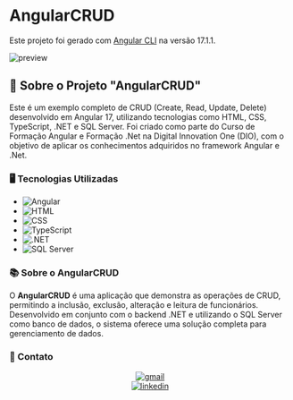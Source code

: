 # AngularCRUD 

Este projeto foi gerado com [Angular CLI](https://github.com/angular/angular-cli) na versão 17.1.1.

![preview](./.github/Exemplos_Angular.gif)

## 🚀 Sobre o Projeto "AngularCRUD"

Este é um exemplo completo de CRUD (Create, Read, Update, Delete) desenvolvido em Angular 17, utilizando tecnologias como HTML, CSS, TypeScript, .NET e SQL Server. Foi criado como parte do Curso de Formação Angular e Formação .Net na Digital Innovation One (DIO), com o objetivo de aplicar os conhecimentos adquiridos no framework Angular e .Net.

### 🖥️ Tecnologias Utilizadas

- ![Angular](https://img.shields.io/badge/Angular-%23DD0031.svg?style=for-the-badge&logo=angular&logoColor=white)
- ![HTML](https://img.shields.io/badge/HTML-%23E34F26.svg?style=for-the-badge&logo=html5&logoColor=white) 
- ![CSS](https://img.shields.io/badge/CSS-%231572B6.svg?style=for-the-badge&logo=css3&logoColor=white) 
- ![TypeScript](https://img.shields.io/badge/TypeScript-%23778BFF.svg?style=for-the-badge&logo=typescript&logoColor=white) 
- ![.NET](https://img.shields.io/badge/.NET-%235C2D91.svg?style=for-the-badge&logo=.net&logoColor=white)
- ![SQL Server](https://img.shields.io/badge/SQL_Server-%23CC2927.svg?style=for-the-badge&logo=microsoft-sql-server&logoColor=white)

### 📚 Sobre o AngularCRUD

O **AngularCRUD** é uma aplicação que demonstra as operações de CRUD, permitindo a inclusão, exclusão, alteração e leitura de funcionários. Desenvolvido em conjunto com o backend .NET e utilizando o SQL Server como banco de dados, o sistema oferece uma solução completa para gerenciamento de dados.

### 📧 Contato

<div align=center>
  <a href="mailto:ArthurCovelo@gmail.com" >
    <img src="https://img.shields.io/badge/ArthurCovelo@gmail.com-D14836?style=for-the-badge&logo=gmail&logoColor=white" alt="gmail">
  </a>

  <br>
  
   <a href="https://www.linkedin.com/in/arthurcovelo/">
    <img src="https://img.shields.io/badge/linkedin.com/in/arthurcovelo/-0077B5?style=for-the-badge&logo=linkedin&logoColor=white" alt="linkedin">
  </a>    
</div>
